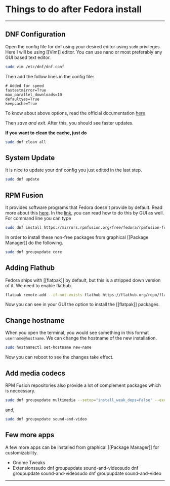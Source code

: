 # Things to do after Fedora install
---

## DNF Configuration 
Open the config file for dnf using your desired editor using `sudo` privileges. Here I will be using [[Vim]] editor. You can use nano or most preferably any GUI based text editor. 

```bash 
sudo vim /etc/dnf/dnf.conf
```

Then add the follow lines in the config file:

```text
# Added for speed
fastestmirror=True
max_parallel_downloads=10
defaultyes=True
keepcache=True
```
To know about above options, read the official documentation [here](https://dnf.readthedocs.io/en/latest/conf_ref.html)

Then *save and exit*. After this, you should see faster updates. 

**If you want to clean the cache, just do**

```bash
sudo dnf clean all
```

## System Update

It is nice to update your dnf config you just edited in the last step. 
```bash
sudo dnf update
```

## RPM Fusion 
It provides software programs that Fedora doesn't provide by default. Read more about this [here](https://rpmfusion.org/RPM%20Fusion). In the [link,](https://rpmfusion.org/Configuration) you can read how to do this by GUI as well. For command line you can type

```bash
sudo dnf install https://mirrors.rpmfusion.org/free/fedora/rpmfusion-free-release-$(rpm -E %fedora).noarch.rpm https://mirrors.rpmfusion.org/nonfree/fedora/rpmfusion-nonfree-release-$(rpm -E %fedora).noarch.rpm
```

In order to install these non-free packages from graphical [[Package Manager]] do the following. 
```bash
sudo dnf groupupdate core
```

## Adding Flathub

Fedora ships with [[flatpak]] by default, but this is a stripped down version of it. We need to enable flathub. 

```bash
flatpak remote-add --if-not-exists flathub https://flathub.org/repo/flathub.flatpakrepo
```

Now you can see in your GUI the option to install the [[flatpak]] packages. 

## Change hostname
When you open the terminal, you would see something in this format `username@hostname`. We can change the hostname of the new installation.

```bash
sudo hostnamectl set-hostname new-name
```
Now you can reboot to see the changes take effect. 

## Add media codecs 
RPM Fusion repositories also provide a lot of complement packages which is neccessary. 
```bash
sudo dnf groupupdate multimedia --setop="install_weak_deps=False" --exclude=PackageKit-gstreamer-plugin
```
and,

```bash
sudo dnf groupupdate sound-and-video
```
## Few more apps
A few more apps can be installed from graphical [[Package Manager]] for customizability.
- Gnome Tweaks 
- Extensionssudo dnf groupupdate sound-and-videosudo dnf groupupdate sound-and-videosudo dnf groupupdate sound-and-video

---
